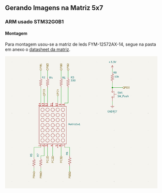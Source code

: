 <h2>Gerando Imagens na Matriz 5x7</h2>
<h3>ARM usado STM32G0B1</h3>
<h4>Montagem</h4>
<p>Para montagem usou-se a matriz de leds FYM-12572AX-14, segue na pasta em anexo o <a href="FYM-12572AX-00.PDF">datasheet da matriz</a>.</p>
<img src="Referencia.png">
